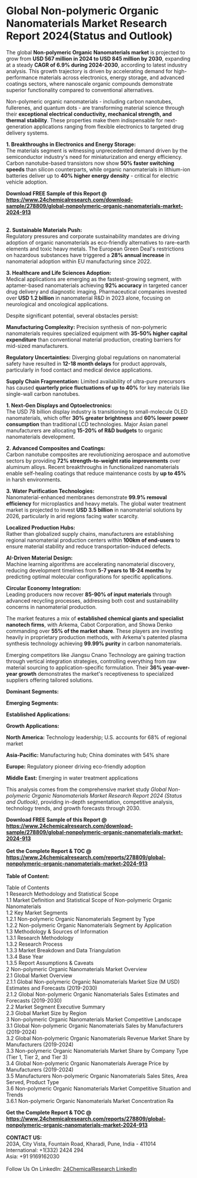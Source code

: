 <h1>Global Non-polymeric Organic Nanomaterials Market Research Report 2024(Status and Outlook)</h1><p>The global <strong>Non-polymeric Organic Nanomaterials market</strong> is projected to grow from <strong>USD 567 million in 2024 to USD 845 million by 2030</strong>, expanding at a steady <strong>CAGR of 6.9% during 2024-2030</strong>, according to latest industry analysis. This growth trajectory is driven by accelerating demand for high-performance materials across electronics, energy storage, and advanced coatings sectors, where nanoscale organic compounds demonstrate superior functionality compared to conventional alternatives.</p><p>Non-polymeric organic nanomaterials - including carbon nanotubes, fullerenes, and quantum dots - are transforming material science through their <strong>exceptional electrical conductivity, mechanical strength, and thermal stability</strong>. These properties make them indispensable for next-generation applications ranging from flexible electronics to targeted drug delivery systems.</p><p><strong>1. Breakthroughs in Electronics and Energy Storage:</strong><br>
The materials segment is witnessing unprecedented demand driven by the semiconductor industry's need for miniaturization and energy efficiency. Carbon nanotube-based transistors now show <strong>50% faster switching speeds</strong> than silicon counterparts, while organic nanomaterials in lithium-ion batteries deliver up to <strong>40% higher energy density</strong> - critical for electric vehicle adoption.</p><div><b>Download FREE Sample of this Report @ 
            <a href="https://www.24chemicalresearch.com/download-sample/278809/global-nonpolymeric-organic-nanomaterials-market-2024-913">
            https://www.24chemicalresearch.com/download-sample/278809/global-nonpolymeric-organic-nanomaterials-market-2024-913</a></b></div><br><p><strong>2. Sustainable Materials Push:</strong><br>
Regulatory pressures and corporate sustainability mandates are driving adoption of organic nanomaterials as eco-friendly alternatives to rare-earth elements and toxic heavy metals. The European Green Deal's restrictions on hazardous substances have triggered a <strong>28% annual increase</strong> in nanomaterial adoption within EU manufacturing since 2022.</p><p><strong>3. Healthcare and Life Sciences Adoption:</strong><br>
Medical applications are emerging as the fastest-growing segment, with aptamer-based nanomaterials achieving <strong>92% accuracy</strong> in targeted cancer drug delivery and diagnostic imaging. Pharmaceutical companies invested over <strong>USD 1.2 billion</strong> in nanomaterial R&amp;D in 2023 alone, focusing on neurological and oncological applications.</p><p>Despite significant potential, several obstacles persist:</p><p><strong>Manufacturing Complexity:</strong> Precision synthesis of non-polymeric nanomaterials requires specialized equipment with <strong>35-50% higher capital expenditure</strong> than conventional material production, creating barriers for mid-sized manufacturers.</p><p><strong>Regulatory Uncertainties:</strong> Diverging global regulations on nanomaterial safety have resulted in <strong>12-18 month delays</strong> for product approvals, particularly in food contact and medical device applications.</p><p><strong>Supply Chain Fragmentation:</strong> Limited availability of ultra-pure precursors has caused <strong>quarterly price fluctuations of up to 40%</strong> for key materials like single-wall carbon nanotubes.</p><p><strong>1. Next-Gen Displays and Optoelectronics:</strong><br>
The USD 78 billion display industry is transitioning to small-molecule OLED nanomaterials, which offer <strong>30% greater brightness</strong> and <strong>60% lower power consumption</strong> than traditional LCD technologies. Major Asian panel manufacturers are allocating <strong>15-20% of R&amp;D budgets</strong> to organic nanomaterials development.</p><p><strong>2. Advanced Composites and Coatings:</strong><br>
Carbon nanotube composites are revolutionizing aerospace and automotive sectors by providing <strong>72% strength-to-weight ratio improvements</strong> over aluminum alloys. Recent breakthroughs in functionalized nanomaterials enable self-healing coatings that reduce maintenance costs by <strong>up to 45%</strong> in harsh environments.</p><p><strong>3. Water Purification Technologies:</strong><br>
Nanomaterial-enhanced membranes demonstrate <strong>99.9% removal efficiency</strong> for microplastics and heavy metals. The global water treatment market is projected to invest <strong>USD 3.5 billion</strong> in nanomaterial solutions by 2026, particularly in arid regions facing water scarcity.</p><p><strong>Localized Production Hubs:</strong><br>
	Rather than globalized supply chains, manufacturers are establishing regional nanomaterial production centers within <strong>100km of end-users</strong> to ensure material stability and reduce transportation-induced defects.</p><p><strong>AI-Driven Material Design:</strong><br>
	Machine learning algorithms are accelerating nanomaterial discovery, reducing development timelines from <strong>5-7 years to 18-24 months</strong> by predicting optimal molecular configurations for specific applications.</p><p><strong>Circular Economy Integration:</strong><br>
	Leading producers now recover <strong>85-90% of input materials</strong> through advanced recycling processes, addressing both cost and sustainability concerns in nanomaterial production.</p><p>The market features a mix of <strong>established chemical giants and specialist nanotech firms</strong>, with Arkema, Cabot Corporation, and Showa Denko commanding over <strong>55% of the market share</strong>. These players are investing heavily in proprietary production methods, with Arkema's patented plasma synthesis technology achieving <strong>99.99% purity</strong> in carbon nanomaterials.</p><p>Emerging competitors like Jiangsu Cnano Technology are gaining traction through vertical integration strategies, controlling everything from raw material sourcing to application-specific formulation. Their <strong>36% year-over-year growth</strong> demonstrates the market's receptiveness to specialized suppliers offering tailored solutions.</p><p><strong>Dominant Segments:</strong></p><p><strong>Emerging Segments:</strong></p><p><strong>Established Applications:</strong></p><p><strong>Growth Applications:</strong></p><p><strong>North America:</strong> Technology leadership; U.S. accounts for 68% of regional market</p><p><strong>Asia-Pacific:</strong> Manufacturing hub; China dominates with 54% share</p><p><strong>Europe:</strong> Regulatory pioneer driving eco-friendly adoption</p><p><strong>Middle East:</strong> Emerging in water treatment applications</p><p>This analysis comes from the comprehensive market study <em>Global Non-polymeric Organic Nanomaterials Market Research Report 2024 (Status and Outlook)</em>, providing in-depth segmentation, competitive analysis, technology trends, and growth forecasts through 2030.</p><div><b>Download FREE Sample of this Report @ 
            <a href="https://www.24chemicalresearch.com/download-sample/278809/global-nonpolymeric-organic-nanomaterials-market-2024-913">
            https://www.24chemicalresearch.com/download-sample/278809/global-nonpolymeric-organic-nanomaterials-market-2024-913</a></b></div><br><div><b>Get the Complete Report & TOC @ 
            <a href="https://www.24chemicalresearch.com/reports/278809/global-nonpolymeric-organic-nanomaterials-market-2024-913">
            https://www.24chemicalresearch.com/reports/278809/global-nonpolymeric-organic-nanomaterials-market-2024-913</a></b></div><br>
            <b>Table of Content:</b><p>Table of Contents<br />
1 Research Methodology and Statistical Scope<br />
1.1 Market Definition and Statistical Scope of Non-polymeric Organic Nanomaterials<br />
1.2 Key Market Segments<br />
1.2.1 Non-polymeric Organic Nanomaterials Segment by Type<br />
1.2.2 Non-polymeric Organic Nanomaterials Segment by Application<br />
1.3 Methodology & Sources of Information<br />
1.3.1 Research Methodology<br />
1.3.2 Research Process<br />
1.3.3 Market Breakdown and Data Triangulation<br />
1.3.4 Base Year<br />
1.3.5 Report Assumptions & Caveats<br />
2 Non-polymeric Organic Nanomaterials Market Overview<br />
2.1 Global Market Overview<br />
2.1.1 Global Non-polymeric Organic Nanomaterials Market Size (M USD) Estimates and Forecasts (2019-2030)<br />
2.1.2 Global Non-polymeric Organic Nanomaterials Sales Estimates and Forecasts (2019-2030)<br />
2.2 Market Segment Executive Summary<br />
2.3 Global Market Size by Region<br />
3 Non-polymeric Organic Nanomaterials Market Competitive Landscape<br />
3.1 Global Non-polymeric Organic Nanomaterials Sales by Manufacturers (2019-2024)<br />
3.2 Global Non-polymeric Organic Nanomaterials Revenue Market Share by Manufacturers (2019-2024)<br />
3.3 Non-polymeric Organic Nanomaterials Market Share by Company Type (Tier 1, Tier 2, and Tier 3)<br />
3.4 Global Non-polymeric Organic Nanomaterials Average Price by Manufacturers (2019-2024)<br />
3.5 Manufacturers Non-polymeric Organic Nanomaterials Sales Sites, Area Served, Product Type<br />
3.6 Non-polymeric Organic Nanomaterials Market Competitive Situation and Trends<br />
3.6.1 Non-polymeric Organic Nanomaterials Market Concentration Ra</p><div><b>Get the Complete Report & TOC @ 
            <a href="https://www.24chemicalresearch.com/reports/278809/global-nonpolymeric-organic-nanomaterials-market-2024-913">
            https://www.24chemicalresearch.com/reports/278809/global-nonpolymeric-organic-nanomaterials-market-2024-913</a></b></div><br><b>CONTACT US:</b><br>
            203A, City Vista, Fountain Road, Kharadi, Pune, India - 411014<br>
            International: +1(332) 2424 294<br>
            Asia: +91 9169162030 <br><br>
            Follow Us On LinkedIn: <a href="https://www.linkedin.com/company/24chemicalresearch/">24ChemicalResearch LinkedIn</a>
